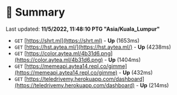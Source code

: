 # 📖 Summary
Last updated: **11/5/2022, 11:48:10 PTG "Asia/Kuala_Lumpur"**

- `GET` [https://shrt.ml](https://shrt.ml) - **Up** (1653ms)
- `GET` [https://hst.aytea.ml/](https://hst.aytea.ml/) - **Up** (4238ms)
- `GET` [https://color.aytea.ml/4b31d6.png](https://color.aytea.ml/4b31d6.png) - **Up** (1404ms)
- `GET` [https://memeapi.aytea14.repl.co/gimme](https://memeapi.aytea14.repl.co/gimme) - **Up** (432ms)
- `GET` [https://teledrivemy.herokuapp.com/dashboard](https://teledrivemy.herokuapp.com/dashboard) - **Up** (214ms)
